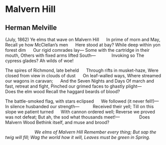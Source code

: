 # Malvern Hill
## Herman Melville
(July, 1862)
Ye elms that wave on Malvern Hill
     In prime of morn and May,
Recall ye how McClellan’s men
     Here stood at bay?
While deep within yon forest dim
     Our rigid comrades lay—
Some with the cartridge in their mouth,
Others with fixed arms lifted South—
            Invoking so
The cypress glades? Ah wilds of woe!

The spires of Richmond, late beheld
     Through rifts in musket-haze,
Were closed from view in clouds of dust
     On leaf-walled ways,
Where streamed our wagons in caravan;
     And the Seven Nights and Days
Of march and fast, retreat and fight,
Pinched our grimed faces to ghastly plight—
            Does the elm wood
Recall the haggard beards of blood?

The battle-smoked flag, with stars eclipsed
     We followed (it never fell!)—
In silence husbanded our strength—
          Received their yell;
Till on this slope we patient turned
     With cannon ordered well;
Reverse we proved was not defeat;
But ah, the sod what thousands meet!—
               Does Malvern Wood
Bethink itself, and muse and brood?

                        _We elms of Malvern Hill_
 _Remember every thing;_
 _But sap the twig will fill;_
 _Wag the world how it will,_
 _Leaves must be green in Spring._